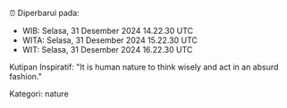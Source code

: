 ⏰ Diperbarui pada:
- WIB: Selasa, 31 Desember 2024 14.22.30 UTC
- WITA: Selasa, 31 Desember 2024 15.22.30 UTC
- WIT: Selasa, 31 Desember 2024 16.22.30 UTC

Kutipan Inspiratif:
"It is human nature to think wisely and act in an absurd fashion."


Kategori: nature

